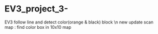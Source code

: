 # EV3_project_3-

EV3 follow line and detect color(orange & black) block \n
new update scan map : find color box in 10x10 map

